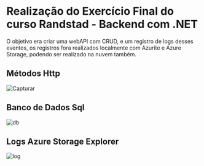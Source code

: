 # Realização do Exercício Final do curso Randstad - Backend com .NET
O objetivo era criar uma webAPI com CRUD, e um registro de logs desses eventos, os registros fora realizados localmente com Azurite e Azure Storage, podendo ser realizado na nuvem também. 


## Métodos Http
![Capturar](https://github.com/user-attachments/assets/2c15f299-978e-49ba-8305-244a37736c18)

## Banco de Dados Sql
![db](https://github.com/user-attachments/assets/3da73107-5dbd-423d-bdbe-93d50277f646)

## Logs Azure Storage Explorer
![log](https://github.com/user-attachments/assets/75762ec5-cfdf-4967-a73c-14daff17f166)

